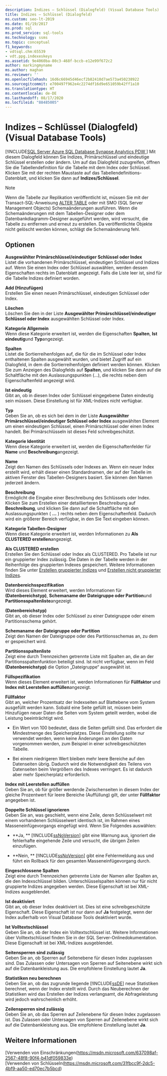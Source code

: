 ```yaml
---
description: Indizes – Schlüssel (Dialogfeld) (Visual Database Tools)
title: Indizes – Schlüssel (Dialogfeld)
ms.custom: seo-lt-2019
ms.date: 01/19/2017
ms.prod: sql
ms.prod_service: sql-tools
ms.technology: ssms
ms.topic: conceptual
f1_keywords:
- vdtsql.chm:65539
- vdt.ppg.indexeskeys
ms.assetid: 9e4060ba-80c3-468f-bccb-e12e99f672c2
author: markingmyname
ms.author: maghan
ms.reviewer: ''
ms.openlocfilehash: 16d6c66945d46ecf2b82410d7ae573a450238922
ms.sourcegitcommit: e700497f962e4c2274df16d9e651059b42ff1a10
ms.translationtype: HT
ms.contentlocale: de-DE
ms.lasthandoff: 08/17/2020
ms.locfileid: "88485005"
---
```

# <a name="indexes---keys-dialog-box-visual-database-tools"></a>Indizes – Schlüssel (Dialogfeld) (Visual Database Tools)
[!INCLUDE[SQL Server Azure SQL Database Synapse Analytics PDW ](../../includes/applies-to-version/sql-asdb-asdbmi-asa-pdw.md)]
Mit diesem Dialogfeld können Sie Indizes, Primärschlüssel und eindeutige Schlüssel erstellen oder ändern. Um auf das Dialogfeld zuzugreifen, öffnen Sie die Tabellendefinition für die Tabelle mit dem Index oder Schlüssel. Klicken Sie mit der rechten Maustaste auf das Tabellendefinitions-Datenblatt, und klicken Sie dann auf **Indizes/Schlüssel**.  
  
> [!NOTE]  
> Wenn die Tabelle zur Replikation veröffentlicht ist, müssen Sie mit der Transact-SQL-Anweisung [ALTER TABLE](../../t-sql/statements/alter-table-transact-sql.md) oder mit SMO (SQL Server Management Objects) Schemaänderungen ausführen. Wenn die Schemaänderungen mit dem Tabellen-Designer oder dem Datenbankdiagramm-Designer ausgeführt werden, wird versucht, die Tabelle zu entfernen und erneut zu erstellen. Da veröffentlichte Objekte nicht gelöscht werden können, schlägt die Schemaänderung fehl.  
  
## <a name="options"></a>Optionen  
**Ausgewählter Primärschlüssel/eindeutiger Schlüssel oder Index**  
Listet die vorhandenen Primärschlüssel, eindeutigen Schlüssel und Indizes auf. Wenn Sie einen Index oder Schlüssel auswählen, werden dessen Eigenschaften rechts im Datenblatt angezeigt. Falls die Liste leer ist, sind für die Tabelle Indizes definiert worden.  
  
**Add (Hinzufügen)**  
Erstellen Sie einen neuen Primärschlüssel, eindeutigen Schlüssel oder Index.  
  
**Löschen**  
Löschen Sie den in der Liste **Ausgewählter Primärschlüssel/eindeutiger Schlüssel oder Index** ausgewählten Schlüssel oder Index.  
  
**Kategorie Allgemein**  
Wenn diese Kategorie erweitert ist, werden die Eigenschaften **Spalten**, **Ist eindeutig**und **Typ**angezeigt.  
  
**Spalten**  
Listet die Sortierreihenfolgen auf, die für die im Schlüssel oder Index enthaltenen Spalten ausgewählt wurden, und bietet Zugriff auf ein Dialogfeld, in dem die Sortierreihenfolgen definiert werden können. Klicken Sie zum Anzeigen des Dialogfelds auf **Spalten**, und klicken Sie dann auf die Schaltfläche mit den Auslassungspunkten (...), die rechts neben dem Eigenschaftenfeld angezeigt wird.  
  
**Ist eindeutig**  
Gibt an, ob in diesen Index oder Schlüssel eingegebene Daten eindeutig sein müssen. Diese Einstellung ist für XML-Indizes nicht verfügbar.  
  
**Typ**  
Geben Sie an, ob es sich bei dem in der Liste **Ausgewählter Primärschlüssel/eindeutiger Schlüssel oder Index** ausgewählten Element um einen eindeutigen Schlüssel, einen Primärschlüssel oder einen Index handelt. Bei Primärschlüsseln ist dieses Feld schreibgeschützt.  
  
**Kategorie Identität**  
Wenn diese Kategorie erweitert ist, werden die Eigenschaftenfelder für **Name** und **Beschreibung**angezeigt.  
  
**Name**  
Zeigt den Namen des Schlüssels oder Indexes an. Wenn ein neuer Index erstellt wird, erhält dieser einen Standardnamen, der auf der Tabelle im aktiven Fenster des Tabellen-Designers basiert. Sie können den Namen jederzeit ändern.  
  
**Beschreibung**  
Ermöglicht die Eingabe einer Beschreibung des Schlüssels oder Index. Klicken Sie zum Erstellen einer detaillierteren Beschreibung auf **Beschreibung**, und klicken Sie dann auf die Schaltfläche mit den Auslassungspunkten ( **…** ) rechts neben dem Eigenschaftenfeld. Dadurch wird ein größerer Bereich verfügbar, in den Sie Text eingeben können.  
  
**Kategorie Tabellen-Designer**  
Wenn diese Kategorie erweitert ist, werden Informationen zu **Als CLUSTERED erstellen**angezeigt.  
  
**Als CLUSTERED erstellen**  
Erstellen Sie den Schlüssel oder Index als CLUSTERED. Pro Tabelle ist nur ein gruppierter Index zulässig. Die Daten in der Tabelle werden in der Reihenfolge des gruppierten Indexes gespeichert. Weitere Informationen finden Sie unter [Erstellen gruppierter Indizes](../../relational-databases/indexes/create-clustered-indexes.md) und [Erstellen nicht gruppierter Indizes](../../relational-databases/indexes/create-nonclustered-indexes.md).  
  
**Datenbereichsspezifikation**  
Wird dieses Element erweitert, werden Informationen für **(Datenbereichstyp)**, **Schemaname der Dateigruppe oder Partition**und **Partitionsspaltenliste**angezeigt.  
  
**(Datenbereichstyp)**  
Gibt an, ob dieser Index oder Schlüssel zu einer Dateigruppe oder einem Partitionsschema gehört.  
  
**Schemaname der Dateigruppe oder Partition**  
Zeigt den Namen der Dateigruppe oder des Partitionsschemas an, zu dem er gespeichert wird.  
  
**Partitionsspaltenliste**  
Zeigt eine durch Trennzeichen getrennte Liste mit Spalten an, die an der Partitionsspaltenfunktion beteiligt sind. Ist nicht verfügbar, wenn im Feld **(Datenbereichstyp)** die Option „Dateigruppe“ ausgewählt ist.  
  
**Füllspezifikation**  
Wenn dieses Element erweitert ist, werden Informationen für **Füllfaktor** und **Index mit Leerstellen auffüllen**angezeigt.  
  
**Füllfaktor**  
Gibt an, welcher Prozentsatz der Indexseiten auf Blattebene vom System ausgefüllt werden kann. Sobald eine Seite gefüllt ist, müssen beim Hinzufügen neuer Daten die Seiten vom System geteilt werden, wobei die Leistung beeinträchtigt wird.  
  
-   Ein Wert von 100 bedeutet, dass die Seiten gefüllt sind. Das erfordert die Mindestmenge des Speicherplatzes. Diese Einstellung sollte nur verwendet werden, wenn keine Änderungen an den Daten vorgenommen werden, zum Beispiel in einer schreibgeschützten Tabelle.  
  
-   Bei einem niedrigeren Wert bleiben mehr leere Bereiche auf den Datenseiten übrig. Dadurch wird die Notwendigkeit des Teilens von Datenseiten beim Vergrößern des Indexes verringert. Es ist dadurch aber mehr Speicherplatz erforderlich.  
  
**Index mit Leerstellen auffüllen**  
Geben Sie an, ob für größer werdende Zwischenseiten in diesem Index der gleiche Prozentwert für leere Bereiche (Auffüllung) gilt, der unter **Füllfaktor** angegeben ist.  
  
**Doppelte Schlüssel ignorieren**  
Geben Sie an, was geschieht, wenn eine Zeile, deren Schlüsselwert mit einem vorhandenen Schlüsselwert identisch ist, im Rahmen eines Masseneinfügevorgangs eingefügt wird. Wenn Sie Folgendes auswählen:  
  
-   **Ja, ** [!INCLUDE[ssNoVersion](../../includes/ssnoversion-md.md)] gibt eine Warnung aus, ignoriert die fehlerhafte eingehende Zeile und versucht, die übrigen Zeilen einzufügen.  
  
-   **Nein, ** [!INCLUDE[ssNoVersion](../../includes/ssnoversion-md.md)] gibt eine Fehlermeldung aus und führt ein Rollback für den gesamten Masseneinfügevorgang durch.  
  
**Eingeschlossene Spalten**  
Zeigt eine durch Trennzeichen getrennte Liste der Namen aller Spalten an, die den Indexschlüssel bilden. Unterschlüsselspalten können nur für nicht gruppierte Indizes angegeben werden. Diese Eigenschaft ist bei XML-Indizes ausgeblendet.  
  
**Ist deaktiviert**  
Gibt an, ob dieser Index deaktiviert ist. Dies ist eine schreibgeschützte Eigenschaft. Diese Eigenschaft ist nur dann auf **Ja** festgelegt, wenn der Index außerhalb von Visual Database Tools deaktiviert wurde.  
  
**Ist Volltextschlüssel**  
Geben Sie an, ob der Index ein Volltextschlüssel ist. Weitere Informationen über Volltextschlüssel finden Sie in der SQL Server-Onlinedokumentation. Diese Eigenschaft ist bei XML-Indizes ausgeblendet.  
  
**Seitensperren sind zulässig**  
Geben Sie an, ob Sperren auf Seitenebene für diesen Index zugelassen sind. Das Zulassen oder Untersagen von Sperren auf Seitenebene wirkt sich auf die Datenbankleistung aus. Die empfohlene Einstellung lautet **Ja**.  
  
**Statistiken neu berechnen**  
Geben Sie an, ob das zugrunde liegende [!INCLUDE[ssDE](../../includes/ssde_md.md)] neue Statistiken berechnet, wenn der Index erstellt wird. Durch das Neuberechnen der Statistiken wird das Erstellen der Indizes verlangsamt, die Abfrageleistung wird jedoch wahrscheinlich erhöht.  
  
**Zeilensperren sind zulässig**  
Geben Sie an, ob das Sperren auf Zeilenebene für diesen Index zugelassen ist. Das Zulassen oder Untersagen von Sperren auf Zeilenebene wirkt sich auf die Datenbankleistung aus. Die empfohlene Einstellung lautet **Ja**.  
  
## <a name="see-also"></a>Weitere Informationen  
[Verwenden von Einschränkungen(https://msdn.microsoft.com/637098af-2567-48f8-90f4-b41df059833e)  
[Verwenden von Schlüsseln(https://msdn.microsoft.com/31fbcc9f-2dc5-4bf9-aa50-ed70ec7b5bcd)  
  
